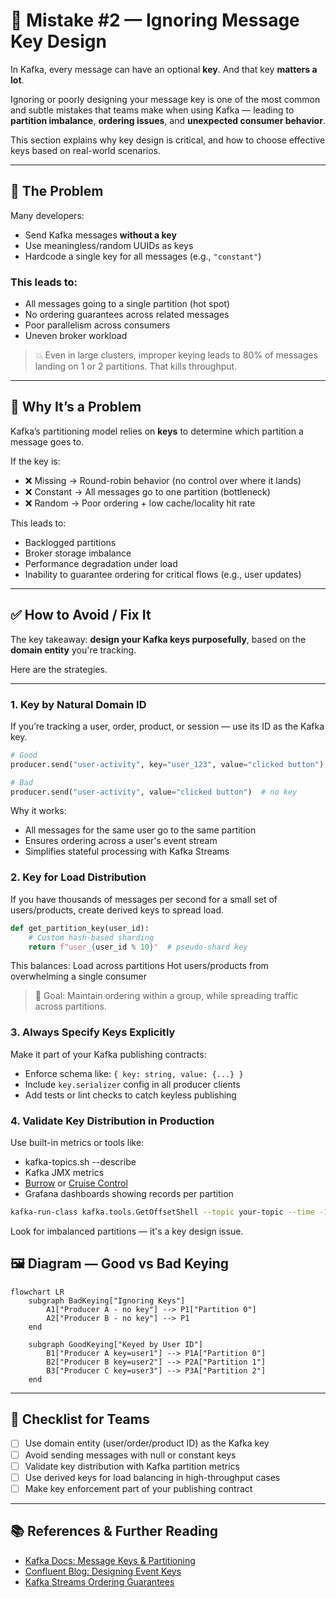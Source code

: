 # 📝 Mistake #2 — Ignoring Message Key Design

In Kafka, every message can have an optional **key**. And that key **matters a lot**.

Ignoring or poorly designing your message key is one of the most common and subtle mistakes that teams make when using Kafka — leading to **partition imbalance**, **ordering issues**, and **unexpected consumer behavior**.

This section explains why key design is critical, and how to choose effective keys based on real-world scenarios.

---

## 🔴 The Problem

Many developers:

- Send Kafka messages **without a key**
- Use meaningless/random UUIDs as keys
- Hardcode a single key for all messages (e.g., `"constant"`)

### This leads to:
- All messages going to a single partition (hot spot)  
- No ordering guarantees across related messages  
- Poor parallelism across consumers  
- Uneven broker workload  

> 💥 Even in large clusters, improper keying leads to 80% of messages landing on 1 or 2 partitions. That kills throughput.

---

## 🧯 Why It’s a Problem

Kafka’s partitioning model relies on **keys** to determine which partition a message goes to.

If the key is:
- ❌ Missing → Round-robin behavior (no control over where it lands)
- ❌ Constant → All messages go to one partition (bottleneck)
- ❌ Random → Poor ordering + low cache/locality hit rate

This leads to:
- Backlogged partitions  
- Broker storage imbalance  
- Performance degradation under load  
- Inability to guarantee ordering for critical flows (e.g., user updates)

---

## ✅ How to Avoid / Fix It

The key takeaway: **design your Kafka keys purposefully**, based on the **domain entity** you're tracking.

Here are the strategies.

---

### 1. Key by Natural Domain ID

If you’re tracking a user, order, product, or session — use its ID as the Kafka key.

```python
# Good
producer.send("user-activity", key="user_123", value="clicked button")

# Bad
producer.send("user-activity", value="clicked button")  # no key
```

Why it works:
- All messages for the same user go to the same partition
- Ensures ordering across a user's event stream
- Simplifies stateful processing with Kafka Streams


### 2. Key for Load Distribution

If you have thousands of messages per second for a small set of users/products, create derived keys to spread load.

```python
def get_partition_key(user_id):
    # Custom hash-based sharding
    return f"user_{user_id % 10}"  # pseudo-shard key
```
This balances:
Load across partitions
Hot users/products from overwhelming a single consumer

> 🎯 Goal: Maintain ordering within a group, while spreading traffic across partitions.


### 3. Always Specify Keys Explicitly

Make it part of your Kafka publishing contracts:
- Enforce schema like: `{ key: string, value: {...} }`
- Include `key.serializer` config in all producer clients
- Add tests or lint checks to catch keyless publishing


### 4. Validate Key Distribution in Production

Use built-in metrics or tools like:
- kafka-topics.sh --describe
- Kafka JMX metrics
- [Burrow](https://github.com/linkedin/Burrow) or [Cruise Control](https://github.com/linkedin/cruise-control)
- Grafana dashboards showing records per partition

```bash
kafka-run-class kafka.tools.GetOffsetShell --topic your-topic --time -1 --broker-list localhost:9092
```
Look for imbalanced partitions — it's a key design issue.

## 🖼️ Diagram — Good vs Bad Keying

```mermaid
flowchart LR
    subgraph BadKeying["Ignoring Keys"]
        A1["Producer A - no key"] --> P1["Partition 0"]
        A2["Producer B - no key"] --> P1
    end

    subgraph GoodKeying["Keyed by User ID"]
        B1["Producer A key=user1"] --> P1A["Partition 0"]
        B2["Producer B key=user2"] --> P2A["Partition 1"]
        B3["Producer C key=user3"] --> P3A["Partition 2"]
    end
```

---

## 🧰 Checklist for Teams

- [ ] Use domain entity (user/order/product ID) as the Kafka key  
- [ ] Avoid sending messages with null or constant keys  
- [ ] Validate key distribution with Kafka partition metrics  
- [ ] Use derived keys for load balancing in high-throughput cases  
- [ ] Make key enforcement part of your publishing contract  

---

## 📚 References & Further Reading

- [Kafka Docs: Message Keys & Partitioning](https://kafka.apache.org/documentation/#producers)  
- [Confluent Blog: Designing Event Keys](https://www.confluent.io/blog/put-semantics-in-your-event-streams/)  
- [Kafka Streams Ordering Guarantees](https://kafka.apache.org/30/documentation/streams/developer-guide/dsl-api.html#data-locality)

